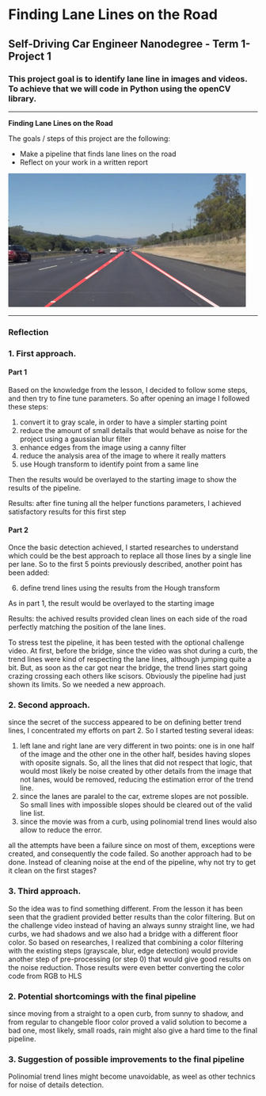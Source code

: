 # **Finding Lane Lines on the Road** 

## Self-Driving Car Engineer Nanodegree - Term 1- Project 1

### This project goal is to identify lane line in images and videos. To achieve that we will code in Python using the openCV library.

---

**Finding Lane Lines on the Road**

The goals / steps of this project are the following:
* Make a pipeline that finds lane lines on the road
* Reflect on your work in a written report

<img src="laneLines_thirdPass.jpg" width="480" alt="Goal" />

---

### Reflection

### 1. First approach.

#### Part 1

Based on the knowledge from the lesson, I decided to follow some steps, and then try to fine tune parameters.
So after opening an image I followed these steps:
1. convert it to gray scale, in order to have a simpler starting point
2. reduce the amount of small details that would behave as noise for the project using a gaussian blur filter 
3. enhance edges from the image using a canny filter
4. reduce the analysis area of the image to where it really matters
5. use Hough transform to identify point from a same line

Then the results would be overlayed to the starting image to show the results of the pipeline.

Results: after fine tuning all the helper functions parameters, I achieved satisfactory results for this first step

#### Part 2

Once the basic detection achieved, I started researches to understand which could be the best approach to replace all those lines by a single line per lane. So to the first 5 points previously described, another point has been added:

6. define trend lines using the results from the Hough transform

As in part 1, the result would be overlayed to the starting image

Results: the achived results provided clean lines on each side of the road perfectly matching the position of the lane lines.

To stress test the pipeline, it has been tested with the optional challenge video.
At first, before the bridge, since the video was shot during a curb, the trend lines were kind of respecting the lane lines, although jumping quite a bit. But, as soon as the car got near the bridge, the trend lines start going crazing crossing each others like scisors.
Obviously the pipeline had just shown its limits.
So we needed a new approach.

### 2. Second approach.

since the secret of the success appeared to be on defining better trend lines, I concentrated my efforts on part 2.
So I started testing several ideas:
1. left lane and right lane are very different in two points: one is in one half of the image and the other one in the other half, besides having slopes with oposite signals. So, all the lines that did not respect that logic, that would most likely be noise created by other details from the image that not lanes, would be removed, reducing the estimation error of the trend line.
2. since the lanes are paralel to the car, extreme slopes are not possible. So small lines with impossible slopes should be cleared out of the valid line list.
3. since the movie was from a curb, using polinomial trend lines would also allow to reduce the error.

all the attempts have been a failure since on most of them, exceptions were created, and consequently the code failed.
So another approach had to be done. Instead of cleaning noise at the end of the pipeline, why not try to get it clean on the first stages?

### 3. Third approach.
So the idea was to find something different.
From the lesson it has been seen that the gradient provided better results than the color filtering. But on the challenge video instead of having an always sunny straight line, we had curbs, we had shadows and we also had a bridge with a different floor color.
So based on researches, I realized that combining a color filtering with the existing steps (grayscale, blur, edge detection) would provide another step of pre-processing (or step 0) that would give good results on the noise reduction. Those results were even better converting the color code from RGB to HLS

### 2. Potential shortcomings with the final pipeline

since moving from a straight to a open curb, from sunny to shadow, and from regular to changeble floor color proved a valid solution to become a bad one, most likely, small roads, rain might also give a hard time to the final pipeline.

### 3. Suggestion of possible improvements to the final pipeline

Polinomial trend lines might become unavoidable, as weel as other technics for noise of details detection.
